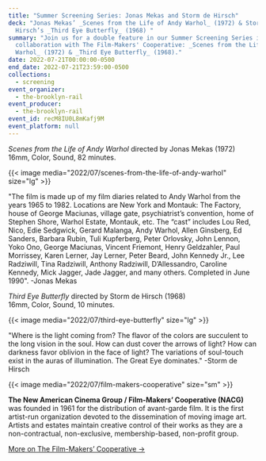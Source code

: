 ```yaml
---
title: "Summer Screening Series: Jonas Mekas and Storm de Hirsch"
deck: "Jonas Mekas’ _Scenes from the Life of Andy Warhol_ (1972) & Storm de
  Hirsch’s _Third Eye Butterfly_ (1968) "
summary: "Join us for a double feature in our Summer Screening Series in
  collaboration with The Film-Makers' Cooperative: _Scenes from the Life of Andy
  Warhol_ (1972) & _Third Eye Butterfly_ (1968)."
date: 2022-07-21T00:00:00-0500
end_date: 2022-07-21T23:59:00-0500
collections:
  - screening
event_organizer:
  - the-brooklyn-rail
event_producer:
  - the-brooklyn-rail
event_id: recM8IU0L8mKafj9M
event_platform: null
---
```

*Scenes from the Life of Andy Warhol* directed by Jonas Mekas (1972)                                                            16mm, Color, Sound, 82 minutes.

{{< image media="2022/07/scenes-from-the-life-of-andy-warhol" size="lg" >}}

"The film is made up of my film diaries related to Andy Warhol from the years 1965 to 1982. Locations
are New York and Montauk: The Factory, house of George Maciunas, village gate, psychiatrist’s
convention, home of Stephen Shore, Warhol Estate, Montauk, etc. The “cast” includes Lou Red, Nico,
Edie Sedgwick, Gerard Malanga, Andy Warhol, Allen Ginsberg, Ed Sanders, Barbara Rubin, Tuli
Kupferberg, Peter Orlovsky, John Lennon, Yoko Ono, George Maciunas, Vincent Friemont, Henry
Geldzahler, Paul Morrissey, Karen Lerner, Jay Lerner, Peter Beard, John Kennedy Jr., Lee Radziwill, Tina
Radziwill, Anthony Radziwill, D’Allessandro, Caroline Kennedy, Mick Jagger, Jade Jagger, and many
others. Completed in June 1990".  -Jonas Mekas

*Third Eye Butterfly* directed by Storm de Hirsch (1968)               \
16mm, Color, Sound, 10 minutes.

{{< image media="2022/07/third-eye-butterfly" size="lg" >}}

"Where is the light coming from? The flavor of the colors are succulent to the long vision in the soul.
How can dust cover the arrows of light? How can darkness favor oblivion in the face of light? The
variations of soul-touch exist in the auras of illumination. The Great Eye dominates."  -Storm de Hirsch

{{< image media="2022/07/film-makers-cooperative" size="sm" >}}

**The New American Cinema Group / Film-Makers’ Cooperative (NACG)** was founded in 1961 for the
distribution of avant-garde film. It is the first artist-run organization devoted to the dissemination of moving image art. Artists and estates maintain creative control of their works as they are a non-contractual, non-exclusive, membership-based, non-profit group. 

[More on The Film-Makers’ Cooperative →](https://film-makerscoop.com/)